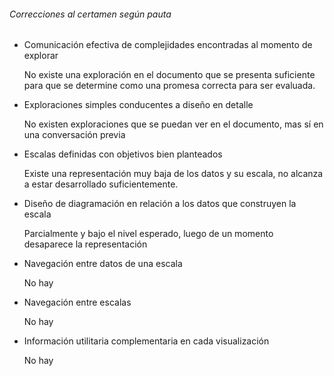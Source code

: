 ###### Correcciones al certamen según pauta

- Comunicación efectiva de complejidades encontradas al momento de explorar

  No existe una exploración en el documento que se presenta suficiente para que se determine como una promesa correcta para ser evaluada.

- Exploraciones simples conducentes a diseño en detalle

  No existen exploraciones que se puedan ver en el documento, mas sí en una conversación previa

- Escalas definidas con objetivos bien planteados

  Existe una representación muy baja de los datos y su escala, no alcanza a estar desarrollado suficientemente.

- Diseño de diagramación en relación a los datos que construyen la escala

  Parcialmente y bajo el nivel esperado, luego de un momento desaparece la representación

- Navegación entre datos de una escala                                

  No hay

- Navegación entre escalas                                            

  No hay

- Información utilitaria complementaria en cada visualización  

  No hay

